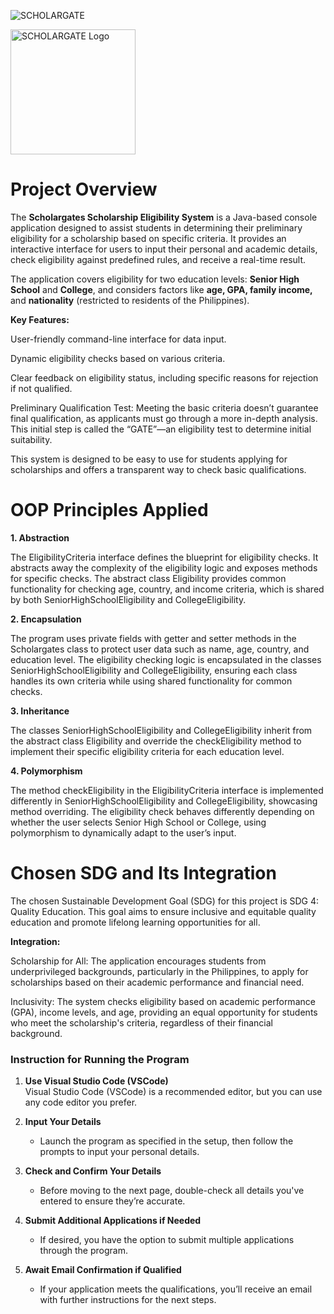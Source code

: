 ![SCHOLARGATE](https://github.com/user-attachments/assets/a1c69acf-39a4-43f3-9298-08ad24becaa8)

<img src="assets/SCHOLARGATE.png" alt="SCHOLARGATE Logo" width="200">

# **Project Overview**

  The **Scholargates Scholarship Eligibility System** is a Java-based console application designed to assist students in determining their preliminary eligibility for a scholarship based on specific criteria. It provides an interactive interface for users to input their personal and academic details, check eligibility against predefined rules, and receive a real-time result.

  The application covers eligibility for two education levels: **Senior High School** and **College**, and considers factors like **age, GPA, family income,** and **nationality** (restricted to residents of the Philippines).

**Key Features:**

User-friendly command-line interface for data input.

Dynamic eligibility checks based on various criteria.

Clear feedback on eligibility status, including specific reasons for rejection if not qualified.

Preliminary Qualification Test: Meeting the basic criteria doesn’t guarantee final qualification, as applicants must go through a more in-depth analysis. This initial step is called the “GATE”—an eligibility test 
to determine initial suitability.

This system is designed to be easy to use for students applying for scholarships and offers a transparent way to check basic qualifications.

# **OOP Principles Applied**

**1. Abstraction**

The EligibilityCriteria interface defines the blueprint for eligibility checks. It abstracts away the complexity of the eligibility logic and exposes methods for specific checks.
The abstract class Eligibility provides common functionality for checking age, country, and income criteria, which is shared by both SeniorHighSchoolEligibility and CollegeEligibility.

**2. Encapsulation**

The program uses private fields with getter and setter methods in the Scholargates class to protect user data such as name, age, country, and education level.
The eligibility checking logic is encapsulated in the classes SeniorHighSchoolEligibility and CollegeEligibility, ensuring each class handles its own criteria while using shared functionality for common checks.

**3. Inheritance**

The classes SeniorHighSchoolEligibility and CollegeEligibility inherit from the abstract class Eligibility and override the checkEligibility method to implement their specific eligibility criteria for each education level.

**4. Polymorphism**

The method checkEligibility in the EligibilityCriteria interface is implemented differently in SeniorHighSchoolEligibility and CollegeEligibility, showcasing method overriding.
The eligibility check behaves differently depending on whether the user selects Senior High School or College, using polymorphism to dynamically adapt to the user’s input.

# **Chosen SDG and Its Integration**
The chosen Sustainable Development Goal (SDG) for this project is SDG 4: Quality Education. This goal aims to ensure inclusive and equitable quality education and promote lifelong learning opportunities for all.

**Integration:**

Scholarship for All: The application encourages students from underprivileged backgrounds, particularly in the Philippines, to apply for scholarships based on their academic performance and financial need.

Inclusivity: The system checks eligibility based on academic performance (GPA), income levels, and age, providing an equal opportunity for students who meet the scholarship's criteria, regardless of their financial background.

### Instruction for Running the Program

1. **Use Visual Studio Code (VSCode)**  
   Visual Studio Code (VSCode) is a recommended editor, but you can use any code editor you prefer.

2. **Input Your Details**  
   - Launch the program as specified in the setup, then follow the prompts to input your personal details.

3. **Check and Confirm Your Details**  
   - Before moving to the next page, double-check all details you've entered to ensure they’re accurate.

4. **Submit Additional Applications if Needed**  
   - If desired, you have the option to submit multiple applications through the program.

5. **Await Email Confirmation if Qualified**  
   - If your application meets the qualifications, you’ll receive an email with further instructions for the next steps.


